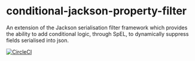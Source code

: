 # conditional-jackson-property-filter
An extension of the Jackson serialisation filter framework which provides the ability to add conditional logic,  through SpEL, to dynamically suppress fields serialised into json.

[![CircleCI](https://circleci.com/gh/johnhunsley/conditional-jackson-property-filter.svg?style=svg)](https://circleci.com/gh/johnhunsley/conditional-jackson-property-filter) 
